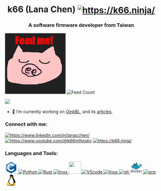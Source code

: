<h1 align="center"> 
k66 (Lana Chen) 
<a href="https://k66.ninja/" target="blank"><img align="center" src="https://k66.ninja/gallery/k66_logo-ts1678881148.png" alt="https://k66.ninja/" height="40" width="50" /></a>
</h1>
<h3 align="center"> A software firmware developer from Taiwan </h3>

[![Feed Button](/.github/images/feed.png)](javascript:feedMe())
![Feed Count](https://img.shields.io/badge/Feed%20Count-{label_feed_cnt}-brightgreen)


![](https://komarev.com/ghpvc/?username=k66inthesky)

- 🔭 I’m currently working on [OinkBL](https://github.com/k66inthesky/OinkBL), and its [articles](https://ithelp.ithome.com.tw/users/20161828/ironman/6446).

<h3 align="left">Connect with me:</h3>
<p align="left">
<a href="https://www.linkedin.com/in/lanacchen/" target="blank"><img align="center" src="https://static.vecteezy.com/system/resources/previews/018/930/587/original/linkedin-logo-linkedin-icon-transparent-free-png.png" alt="https://www.linkedin.com/in/lanacchen/" height="60" width="60" /></a>
<a href="https://www.youtube.com/@k66inthesky" target="blank"><img align="center" src="https://upload.wikimedia.org/wikipedia/commons/e/ef/Youtube_logo.png?20220706172052" alt="https://www.youtube.com/@k66inthesky" height="40" width="50" /></a>
<a href="https://k66.ninja/" target="blank"><img align="center" src="https://k66.ninja/gallery/k66_logo-ts1678881148.png" alt="https://k66.ninja/" height="40" width="50" /></a>
</p>


<h3 align="left">Languages and Tools:</h3>
<p align="left"> 
  <a href="https://www.cprogramming.com/" target="_blank" rel="C"><img src="https://raw.githubusercontent.com/devicons/devicon/master/icons/c/c-original.svg" alt="c" width="40" height="40"/> </a> 
  <a href="[https://www.rust-lang.org/zh-TW](https://www.python.org/)" target="_blank" rel="Rust"> <img src="https://upload.wikimedia.org/wikipedia/commons/thumb/c/c3/Python-logo-notext.svg/1200px-Python-logo-notext.svg.png" alt="Python" width="40" height="40"/> </a> 
  <a href="https://www.rust-lang.org/zh-TW" target="_blank" rel="Rust"> <img src="https://www.rust-lang.org/static/images/rust-logo-blk.svg" alt="Rust" width="40" height="40"/> </a> 
  <a href="https://github.com/tianocore/edk2" target="_blank" rel="noreferrer"> <img src="https://avatars.githubusercontent.com/u/352162?s=48&v=4" alt="linux" width="40" height="40"/> </a> 
  <a href="https://www.vim.org/" target="_blank" rel="Vim"> <img src="https://upload.wikimedia.org/wikipedia/commons/thumb/9/9f/Vimlogo.svg/1200px-Vimlogo.svg.png" alt="" width="40" height="40"/> </a> 
  <a href="https://code.visualstudio.com/" target="_blank" rel=""> <img src="https://upload.wikimedia.org/wikipedia/commons/thumb/9/9a/Visual_Studio_Code_1.35_icon.svg/1200px-Visual_Studio_Code_1.35_icon.svg.png" alt="VScode" width="40" height="40"/> </a> 
  <a href="https://www.vmware.com/tw.html" target="_blank" rel="VMWare"> <img src="https://upload.wikimedia.org/wikipedia/commons/thumb/5/5a/Vmware_workstation_16_icon.svg/1200px-Vmware_workstation_16_icon.svg.png" alt="linux" width="40" height="40"/> </a> 
  <a href="https://git-scm.com/" target="_blank" rel="GIT"> <img src="https://www.vectorlogo.zone/logos/git-scm/git-scm-icon.svg" alt="git" width="40" height="40"/> </a> 
  <a href="https://www.docker.com/" target="_blank" rel="Docker"> <img src="https://raw.githubusercontent.com/devicons/devicon/master/icons/docker/docker-original-wordmark.svg" alt="docker" width="40" height="40"/> </a> 
  <a href="https://cloud.google.com" target="_blank" rel="GCP"> <img src="https://www.vectorlogo.zone/logos/google_cloud/google_cloud-icon.svg" alt="gcp" width="40" height="40"/> </a> 
  <a href="https://www.linux.org/" target="_blank" rel="Linux"> <img src="https://raw.githubusercontent.com/devicons/devicon/master/icons/linux/linux-original.svg" alt="linux" width="40" height="40"/> </a> 
</p>



<!--
<p><img align="left" src="https://github-readme-stats.vercel.app/api/top-langs?username=k66inthesky&show_icons=true&locale=en&count_private=true&layout=compact" alt="k66inthesky" /></p>
<p>&nbsp;<img align="center" src="https://github-readme-stats.vercel.app/api?username=k66inthesky&show_icons=true&count_private=true&locale=en" alt="k66inthesky" /></p>
![k66's GitHub stats](https://github-readme-stats.vercel.app/api?username=k66inthesky&show_icons=true&theme=radical&count_private=true)
-->



<!--
**k66inthesky/k66inthesky** is a ✨ _special_ ✨ repository because its `README.md` (this file) appears on your GitHub profile.

Here are some ideas to get you started:

- 🔭 I’m currently working on [OinkBL](https://github.com/k66inthesky/OinkBL)
- 🌱 I’m currently learning ...
- 👯 I’m looking to collaborate on ...
- 🤔 I’m looking for help with ...
- 💬 Ask me about ...
- 📫 How to reach me: ...
- 😄 Pronouns: ...
- ⚡ Fun fact: ...
-->
